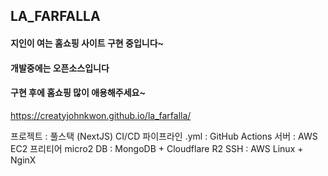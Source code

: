 ## LA_FARFALLA
#### 지인이 여는 홈쇼핑 사이트 구현 중입니다~ 
#### 개발중에는 오픈소스입니다
#### 구현 후에 홈쇼핑 많이 애용해주세요~

https://creatyjohnkwon.github.io/la_farfalla/

프로젝트 : 풀스택 (NextJS)
CI/CD 파이프라인 .yml : GitHub Actions
서버 : AWS EC2 프리티어 micro2 
DB : MongoDB + Cloudflare R2
SSH : AWS Linux + NginX
